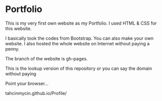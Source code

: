 # Portfolio

This is my very first own website as my Portfolio.
I used HTML & CSS for this website.

I basically took the codes from Bootstrap.
You can also make your own website.
I also hosted the whole website on Internet 
without paying a penny.

The branch of the website is gh-pages.

This is the lookup version of this repository
or you can say the domain without paying

Point your browser...

tahcinmycin.github.io/Profile/
